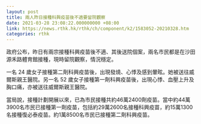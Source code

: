 ```yaml
---
layout: post
title: 兩人昨日接種科興疫苗後不適要留院觀察
date: 2021-03-28 23:08:22.000000000 +08:00
link: https://news.rthk.hk/rthk/ch/component/k2/1583052-20210328.htm
categories: rthk
---
```


政府公布，昨日有兩宗接種科興疫苗後不適、其後送院個案，兩名市民都是在沙田源禾路體育館接種，現時留院觀察，情況穩定。

一名 24 歲女子接種第二劑科興疫苗後，出現發燒、心悸及感到暈眩。她被送往威爾斯親王醫院。另一名 52 歲女子接種第一劑科興疫苗後，出現心悸、血壓上升及胸口痛，亦被送往威爾斯親王醫院。

當局說，接種計劃開展以來，已為市民接種共約46萬2400劑疫苗。當中約44萬3900名市民已接種第一劑疫苗，包括約29萬2600名接種科興疫苗，約15萬1300名接種復必泰疫苗。約1萬8500名市民已接種第二劑科興疫苗。
